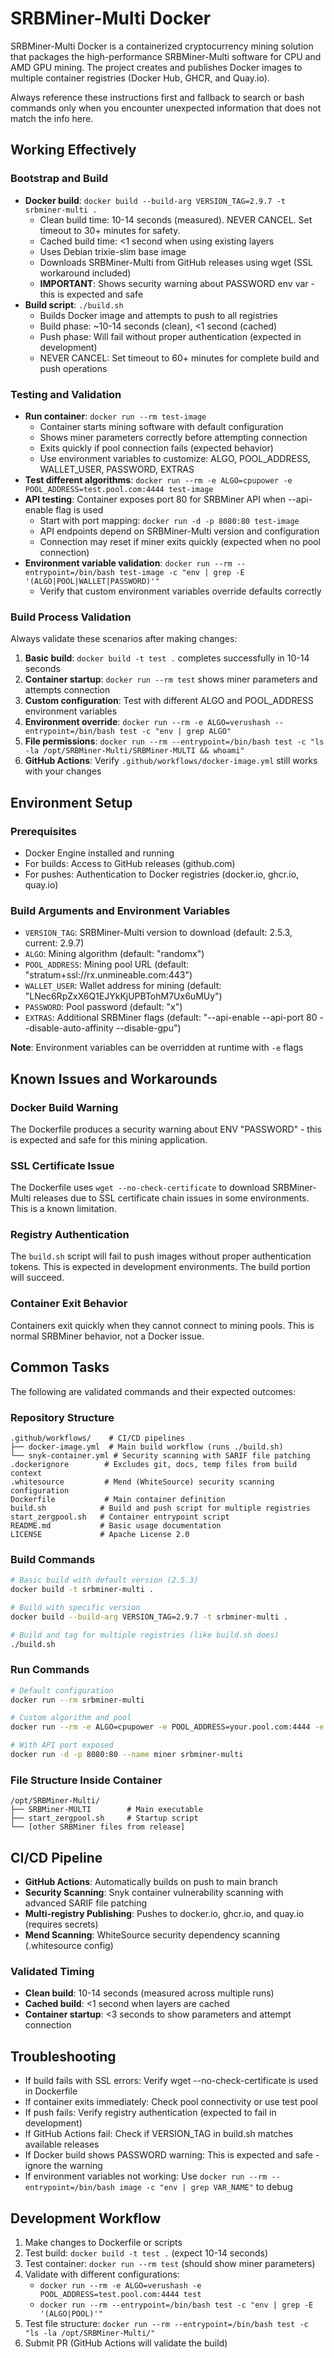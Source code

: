 # SRBMiner-Multi Docker

SRBMiner-Multi Docker is a containerized cryptocurrency mining solution that packages the high-performance SRBMiner-Multi software for CPU and AMD GPU mining. The project creates and publishes Docker images to multiple container registries (Docker Hub, GHCR, and Quay.io).

Always reference these instructions first and fallback to search or bash commands only when you encounter unexpected information that does not match the info here.

## Working Effectively

### Bootstrap and Build
- **Docker build**: `docker build --build-arg VERSION_TAG=2.9.7 -t srbminer-multi .`
  - Clean build time: 10-14 seconds (measured). NEVER CANCEL. Set timeout to 30+ minutes for safety.
  - Cached build time: <1 second when using existing layers
  - Uses Debian trixie-slim base image  
  - Downloads SRBMiner-Multi from GitHub releases using wget (SSL workaround included)
  - **IMPORTANT**: Shows security warning about PASSWORD env var - this is expected and safe
- **Build script**: `./build.sh`
  - Builds Docker image and attempts to push to all registries
  - Build phase: ~10-14 seconds (clean), <1 second (cached)
  - Push phase: Will fail without proper authentication (expected in development)
  - NEVER CANCEL: Set timeout to 60+ minutes for complete build and push operations

### Testing and Validation
- **Run container**: `docker run --rm test-image`
  - Container starts mining software with default configuration
  - Shows miner parameters correctly before attempting connection
  - Exits quickly if pool connection fails (expected behavior)
  - Use environment variables to customize: ALGO, POOL_ADDRESS, WALLET_USER, PASSWORD, EXTRAS
- **Test different algorithms**: `docker run --rm -e ALGO=cpupower -e POOL_ADDRESS=test.pool.com:4444 test-image`
- **API testing**: Container exposes port 80 for SRBMiner API when --api-enable flag is used
  - Start with port mapping: `docker run -d -p 8080:80 test-image`
  - API endpoints depend on SRBMiner-Multi version and configuration
  - Connection may reset if miner exits quickly (expected when no pool connection)
- **Environment variable validation**: `docker run --rm --entrypoint=/bin/bash test-image -c "env | grep -E '(ALGO|POOL|WALLET|PASSWORD)'"`
  - Verify that custom environment variables override defaults correctly

### Build Process Validation
Always validate these scenarios after making changes:
1. **Basic build**: `docker build -t test .` completes successfully in 10-14 seconds
2. **Container startup**: `docker run --rm test` shows miner parameters and attempts connection
3. **Custom configuration**: Test with different ALGO and POOL_ADDRESS environment variables
4. **Environment override**: `docker run --rm -e ALGO=verushash --entrypoint=/bin/bash test -c "env | grep ALGO"` 
5. **File permissions**: `docker run --rm --entrypoint=/bin/bash test -c "ls -la /opt/SRBMiner-Multi/SRBMiner-MULTI && whoami"`
6. **GitHub Actions**: Verify `.github/workflows/docker-image.yml` still works with your changes

## Environment Setup

### Prerequisites
- Docker Engine installed and running
- For builds: Access to GitHub releases (github.com)
- For pushes: Authentication to Docker registries (docker.io, ghcr.io, quay.io)

### Build Arguments and Environment Variables
- `VERSION_TAG`: SRBMiner-Multi version to download (default: 2.5.3, current: 2.9.7)
- `ALGO`: Mining algorithm (default: "randomx")
- `POOL_ADDRESS`: Mining pool URL (default: "stratum+ssl://rx.unmineable.com:443") 
- `WALLET_USER`: Wallet address for mining (default: "LNec6RpZxX6Q1EJYkKjUPBTohM7Ux6uMUy")
- `PASSWORD`: Pool password (default: "x")
- `EXTRAS`: Additional SRBMiner flags (default: "--api-enable --api-port 80 --disable-auto-affinity --disable-gpu")

**Note**: Environment variables can be overridden at runtime with `-e` flags

## Known Issues and Workarounds

### Docker Build Warning
The Dockerfile produces a security warning about ENV "PASSWORD" - this is expected and safe for this mining application.

### SSL Certificate Issue
The Dockerfile uses `wget --no-check-certificate` to download SRBMiner-Multi releases due to SSL certificate chain issues in some environments. This is a known limitation.

### Registry Authentication
The `build.sh` script will fail to push images without proper authentication tokens. This is expected in development environments. The build portion will succeed.

### Container Exit Behavior
Containers exit quickly when they cannot connect to mining pools. This is normal SRBMiner behavior, not a Docker issue.

## Common Tasks

The following are validated commands and their expected outcomes:

### Repository Structure
```
.github/workflows/    # CI/CD pipelines
├── docker-image.yml  # Main build workflow (runs ./build.sh)
└── snyk-container.yml # Security scanning with SARIF file patching
.dockerignore        # Excludes git, docs, temp files from build context
.whitesource         # Mend (WhiteSource) security scanning configuration  
Dockerfile           # Main container definition
build.sh            # Build and push script for multiple registries
start_zergpool.sh   # Container entrypoint script
README.md           # Basic usage documentation
LICENSE             # Apache License 2.0
```

### Build Commands
```bash
# Basic build with default version (2.5.3)
docker build -t srbminer-multi .

# Build with specific version
docker build --build-arg VERSION_TAG=2.9.7 -t srbminer-multi .

# Build and tag for multiple registries (like build.sh does)
./build.sh
```

### Run Commands
```bash
# Default configuration
docker run --rm srbminer-multi

# Custom algorithm and pool
docker run --rm -e ALGO=cpupower -e POOL_ADDRESS=your.pool.com:4444 -e WALLET_USER=your_wallet srbminer-multi

# With API port exposed
docker run -d -p 8080:80 --name miner srbminer-multi
```

### File Structure Inside Container
```
/opt/SRBMiner-Multi/
├── SRBMiner-MULTI        # Main executable
├── start_zergpool.sh     # Startup script
└── [other SRBMiner files from release]
```

## CI/CD Pipeline
- **GitHub Actions**: Automatically builds on push to main branch
- **Security Scanning**: Snyk container vulnerability scanning with advanced SARIF file patching
- **Multi-registry Publishing**: Pushes to docker.io, ghcr.io, and quay.io (requires secrets)
- **Mend Scanning**: WhiteSource security dependency scanning (.whitesource config)

### Validated Timing
- **Clean build**: 10-14 seconds (measured across multiple runs)
- **Cached build**: <1 second when layers are cached
- **Container startup**: <3 seconds to show parameters and attempt connection

## Troubleshooting
- If build fails with SSL errors: Verify wget --no-check-certificate is used in Dockerfile
- If container exits immediately: Check pool connectivity or use test pool
- If push fails: Verify registry authentication (expected to fail in development)
- If GitHub Actions fail: Check if VERSION_TAG in build.sh matches available releases
- If Docker build shows PASSWORD warning: This is expected and safe - ignore the warning
- If environment variables not working: Use `docker run --rm --entrypoint=/bin/bash image -c "env | grep VAR_NAME"` to debug

## Development Workflow
1. Make changes to Dockerfile or scripts
2. Test build: `docker build -t test .` (expect 10-14 seconds)
3. Test container: `docker run --rm test` (should show miner parameters)
4. Validate with different configurations:
   - `docker run --rm -e ALGO=verushash -e POOL_ADDRESS=test.pool.com:4444 test`
   - `docker run --rm --entrypoint=/bin/bash test -c "env | grep -E '(ALGO|POOL)'"`
5. Test file structure: `docker run --rm --entrypoint=/bin/bash test -c "ls -la /opt/SRBMiner-Multi/"`
6. Submit PR (GitHub Actions will validate the build)